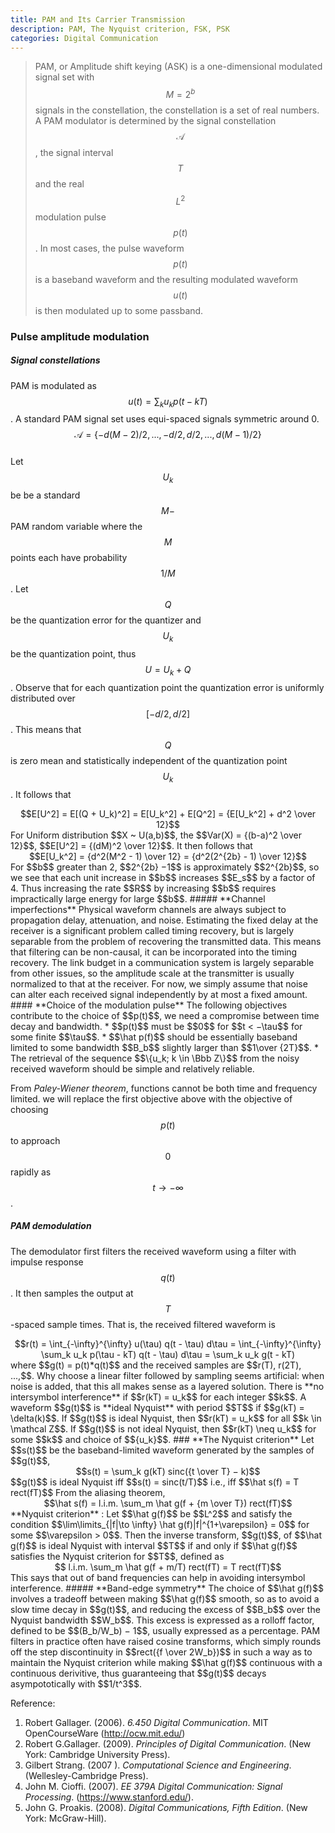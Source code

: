 ```yaml
---
title: PAM and Its Carrier Transmission
description: PAM, The Nyquist criterion, FSK, PSK
categories: Digital Communication
---
```


>  PAM, or Amplitude shift keying (ASK) is a one-dimensional modulated signal set with $$M = 2^b$$ signals in the constellation, the constellation is a set of real numbers.  A PAM modulator is determined by the signal constellation $$\mathcal A$$, the signal interval $$T$$ and the real $$L^2$$ modulation pulse $$p(t)$$. In most cases, the pulse waveform $$p(t)$$ is a baseband waveform and the resulting modulated waveform $$u(t)$$ is then modulated up to some passband. 
  
### **Pulse amplitude modulation**
##### **Signal constellations**
PAM is modulated as $$u(t) = \sum_k u_k p(t−kT)$$. A standard PAM signal set uses equi-spaced signals symmetric around 0.   
$$\mathcal A = \{-d(M-2)/2, ... , -d/2, d/2, ... , d(M-1)/2 \}$$   
Let $$U_k$$ be be a standard $$M-$$PAM random variable where the $$M$$ points each have probability $$1/M$$. Let $$Q$$ be the quantization error for the quantizer and $$U_k$$ be the quantization point, thus $$U = U_k + Q$$. Observe that for each quantization point the quantization error is uniformly distributed over $$[−d/2, d/2]$$. This means that $$Q$$ is zero mean and statistically independent of the quantization point $$U_k$$. It follows that  
<center>$$E[U^2] = E[(Q + U_k)^2] = E[U_k^2] + E[Q^2] = {E[U_k^2] + d^2 \over 12}$$</center>
For Uniform distribution $$X ~ U(a,b)$$, the $$Var(X) = {(b-a)^2 \over 12}$$, $$E[U^2] = {(dM)^2 \over 12}$$. It then follows that
<center>$$E[U_k^2] = {d^2(M^2 - 1) \over 12} = {d^2(2^{2b} - 1) \over 12}$$</center>
For $$b$$ greater than 2, $$2^{2b} −1$$ is approximately $$2^{2b}$$, so we see that each unit increase in $$b$$ increases $$E_s$$ by a factor of 4. Thus increasing the rate $$R$$ by increasing $$b$$ requires impractically large energy for large $$b$$.
##### **Channel imperfections**
Physical waveform channels are always subject to propagation delay, attenuation, and noise.  
Estimating the fixed delay at the receiver is a significant problem called timing recovery, but is largely separable from the problem of recovering the transmitted data. This means that filtering can be non-causal, it can be incorporated into the timing recovery.   
The link budget in a communication system is largely separable from other issues, so the amplitude scale at the transmitter is usually normalized to that at the receiver.   
For now, we simply assume that noise can alter each received signal independently by at most a fixed amount.   
#### **Choice of the modulation pulse**
The following objectives contribute to the choice of $$p(t)$$, we need a compromise between time decay and bandwidth.   
* $$p(t)$$ must be $$0$$ for $$t < −\tau$$ for some finite $$\tau$$.
* $$\hat p(f)$$ should be essentially baseband limited to some bandwidth $$B_b$$ slightly larger than $$1\over {2T}$$.
* The retrieval of the sequence $$\{u_k; k \in \Bbb Z\}$$ from the noisy received waveform should be simple and relatively reliable.   

From *Paley-Wiener theorem*, functions cannot be both time and frequency limited. we will replace the first objective above with the objective of choosing $$p(t)$$ to approach $$0$$ rapidly as $$t \to -\infty$$.   
 ##### **PAM demodulation**
The demodulator first filters the received waveform using a filter with impulse response $$q(t)$$. It then samples the output at $$T$$-spaced sample times. That is, the received filtered waveform is   
<center>$$r(t) = \int_{-\infty}^{\infty} u(\tau) q(t - \tau) d\tau = \int_{-\infty}^{\infty} \sum_k u_k p(\tau - kT) q(t - \tau) d\tau =  \sum_k u_k g(t - kT)</center>
where $$g(t) = p(t)*q(t)$$ and the received samples are $$r(T), r(2T), ...,$$.   
Why choose a linear filter followed by sampling seems artificial:   
when noise is added, that this all makes sense as a layered solution.
There is **no intersymbol interference** if $$r(kT) = u_k$$ for each integer $$k$$.   
A waveform $$g(t)$$ is **ideal Nyquist** with period $$T$$ if $$g(kT) = \delta(k)$$.   
If $$g(t)$$ is ideal Nyquist, then $$r(kT) = u_k$$ for all $$k \in \mathcal Z$$. If $$g(t)$$ is not ideal Nyquist, then $$r(kT) \neq u_k$$ for some $$k$$ and choice of $${u_k}$$.   
### **The Nyquist criterion**
Let $$s(t)$$ be the baseband-limited waveform generated by the samples of $$g(t)$$,
<center>$$s(t) = \sum_k g(kT) sinc({t \over T} − k)$$</center>
$$g(t)$$ is ideal Nyquist iff $$s(t) = sinc(t/T)$$ i.e., iff $$\hat s(f) = T rect(fT)$$
From the aliasing theorem,
<center>$$\hat s(f) = l.i.m. \sum_m \hat g(f + {m \over T}) rect(fT)$$</center>
**Nyquist criterion** : Let $$\hat g(f)$$ be $$L^2$$ and satisfy the condition $$\lim\limits_{|f|\to \infty} \hat g(f)|f|^{1+\varepsilon} = 0$$ for some $$\varepsilon > 0$$. Then the inverse transform, $$g(t)$$, of $$\hat g(f)$$ is ideal Nyquist with interval $$T$$ if and only if $$\hat g(f)$$ satisfies the Nyquist criterion for $$T$$, defined as
<center>$$ l.i.m. \sum_m \hat g(f + m/T) rect(fT) = T rect(fT)$$</center>
This says that out of band frequencies can help in avoiding intersymbol interference.   
##### **Band-edge symmetry**
The choice of $$\hat g(f)$$ involves a tradeoff between making $$\hat g(f)$$ smooth, so as to avoid a slow time decay in $$g(t)$$, and reducing the excess of $$B_b$$ over the Nyquist bandwidth $$W_b$$. This excess is expressed as a rolloff factor, defined to be $$(B_b/W_b) − 1$$, usually expressed as a percentage.   
PAM filters in practice often have raised cosine transforms, which simply rounds off the step discontinuity in $$rect({f \over 2W_b})$$ in such a way as to maintain the Nyquist criterion while making $$\hat g(f)$$ continuous with a continuous derivitive, thus guaranteeing that $$g(t)$$ decays asympototically with $$1/t^3$$.   

   
Reference:  
1. Robert Gallager. (2006). *6.450 Digital Communication*. MIT OpenCourseWare (http://ocw.mit.edu/)
2. Robert G.Gallager. (2009). *Principles of Digital Communication*. (New York: Cambridge University Press).  
3. Gilbert Strang. (2007 ). *Computational Science and Engineering*. (Wellesley-Cambridge Press).
4. John M. Cioffi. (2007). *EE 379A Digital Communication: Signal Processing*. (https://www.stanford.edu/).
5. John G. Proakis. (2008). *Digital Communications, Fifth Edition*. (New York: McGraw-Hill).